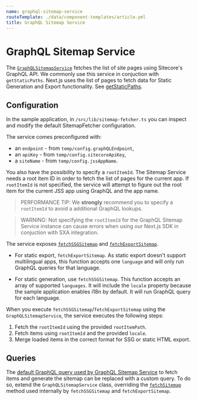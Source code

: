 ```yaml
---
name: graphql-sitemap-service
routeTemplate: ./data/component-templates/article.yml
title: GraphQL Sitemap Service
---
```


# GraphQL Sitemap Service

The [`GraphQLSitemapService`](https://github.com/Sitecore/jss/blob/release/18.0.0/ref-docs/sitecore-jss-nextjs/modules/services_graphql_sitemap_service.md) fetches the list of site pages using Sitecore's GraphQL API. We commonly use this service in conjuction with `getStaticPaths`. Next.js uses the list of pages to fetch data for Static Generation and Export functionality. See [getStaticPaths](/docs/nextjs/data-fetching/getStaticPaths). 

## Configuration

In the sample application, in `/src/lib/sitemap-fetcher.ts` you can inspect and modify the default SitemapFetcher configuration. 

The service comes preconfigured with:
- an `endpoint` - from `temp/config.graphQLEndpoint`,
- an `apiKey` - from `temp/config.sitecoreApiKey`,
- a `siteName` - from `temp/config.jssAppName`. 

You also have the possibility to specify a `rootItemId`. The Sitemap Service needs a root item ID in order to fetch the list of pages for the current app. If `rootItemId` is not specified, the service will attempt to figure out the root item for the current JSS app using GraphQL and the app name.

> PERFORMANCE TIP: We **strongly** recommend you to specify a `rootItemId` to avoid a additional GraphQL lookups. 

> WARNING: Not specifying the `rootItemId` for the GraphQL Sitemap Service instance can cause errors when using our Next.js SDK in conjuction with SXA integration. 

The service exposes [`fetchSSGSitemap`](https://github.com/Sitecore/jss/blob/release/18.0.0/ref-docs/sitecore-jss-nextjs/classes/services_graphql_sitemap_service.GraphQLSitemapService.md#fetchssgsitemap) and [`fetchExportSitemap`](https://github.com/Sitecore/jss/blob/release/18.0.0/ref-docs/sitecore-jss-nextjs/classes/services_graphql_sitemap_service.GraphQLSitemapService.md#fetchexportsitemap).

* For static export, `fetchExportSitemap`. As static export doesn't support multilingual apps, this function accepts one `language` and will only run GraphQL queries for that language.

* For static generation, use `fetchSSGSitemap`. This function accepts an array of supported `languages`. It will include the `locale` property because the sample application enables i18n by default. It will run GraphQL query for each language.

When you execute `fetchSSGSitemap`/`fetchExportSitemap` using the `GraphQLSitemapService`, the service executes the following steps:

1. Fetch the `rootItemId` using the provided `rootItemPath`.
2. Fetch items using `rootItemId` and the provided `locale`.
3. Merge loaded items in the correct format for SSG or static HTML export.

## Queries

The [default GraphQL query used by GraphQL Sitemap Service](https://github.com/Sitecore/jss/blob/release/18.0.0/packages/sitecore-jss-nextjs/src/services/graphql-sitemap-service.ts#L18-L49) to fetch items and generate the sitemap can be replaced with a custom query. To do so, extend the `GraphQLSitemapService` class, overriding the [`fetchSitemap`](https://github.com/Sitecore/jss/blob/release/18.0.0/ref-docs/sitecore-jss-nextjs/classes/services_graphql_sitemap_service.GraphQLSitemapService.md#fetchsitemap) method used internally by `fetchSSGSitemap` and `fetchExportSitemap`. 
